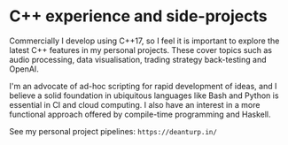# C++ experience and side-projects

Commercially I develop using C++17, so I feel it is important to explore the latest C++ features in my personal projects. These cover topics such as audio processing, data visualisation, trading strategy back-testing and OpenAI.

I'm an advocate of ad-hoc scripting for rapid development of ideas, and I believe a solid foundation in ubiquitous languages like Bash and Python is essential in CI and cloud computing. I also have an interest in a more functional approach offered by compile-time programming and Haskell.

See my personal project pipelines: `https://deanturp.in/`


